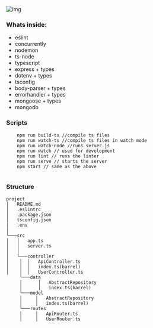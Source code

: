 ![img](https://miro.medium.com/max/1756/1*fzcYZIhdZjuQaT8gTk1YAQ.png)

### Whats inside:
* eslint 
* concurrently
* nodemon 
* ts-node
* typescript
* express + types
* dotenv + types
* tsconfig
* body-parser + types
* errorhandler + types
* mongoose + types
* mongodb

### Scripts
```shell
    npm run build-ts //compile ts files
    npm run watch-ts //compile ts files in watch mode
    npm run watch-node //runs server.js
    npm run watch // used for development
    npm run lint // runs the linter
    npm run serve // starts the server
    npm start // same as the above
    
```

### Structure
```
project
│   README.md
│   .eslintrc
│   .package.json
│   tsconfig.json
|   .env
│
└───src
│   │   app.ts
│   │   server.ts
│   │
│   └───controller
│    │  │   ApiController.ts
│    │  │   index.ts(barrel)
│    │  │   UserController.ts
     └───data
     │      │   AbstractRepository
     │      │   index.ts(barrel)
     └───model
     │     │   AbstractRepository
     │     │   index.ts(barrel)
     └───routes
     │     │   ApiRouter.ts
     │     │   UserRouter.ts
```
